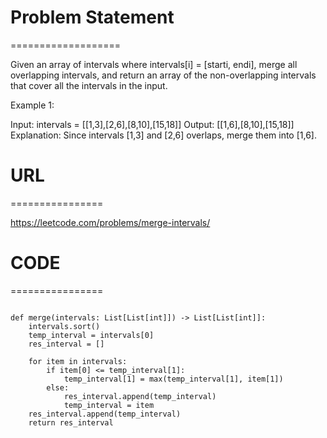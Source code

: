

# Problem Statement
===================

Given an array of intervals where intervals[i] = [starti, endi], merge all overlapping intervals, and return an array of the non-overlapping intervals that cover all the intervals in the input.

 

Example 1:

Input: intervals = [[1,3],[2,6],[8,10],[15,18]]
Output: [[1,6],[8,10],[15,18]]
Explanation: Since intervals [1,3] and [2,6] overlaps, merge them into [1,6].


# URL
================

https://leetcode.com/problems/merge-intervals/


# CODE
================
```

def merge(intervals: List[List[int]]) -> List[List[int]]:
    intervals.sort()
    temp_interval = intervals[0]
    res_interval = []

    for item in intervals:
        if item[0] <= temp_interval[1]:
            temp_interval[1] = max(temp_interval[1], item[1])
        else:
            res_interval.append(temp_interval)
            temp_interval = item
    res_interval.append(temp_interval)   
    return res_interval

```